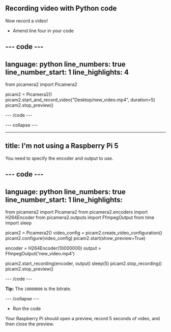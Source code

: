 ## Recording video with Python code

Now record a video!

- Amend line four in your code

--- code ---
---
language: python
line_numbers: true
line_number_start: 1
line_highlights: 4
---
from picamera2 import Picamera2

picam2 = Picamera2()
picam2.start_and_record_video("Desktop/new_video.mp4", duration=5)
picam2.stop_preview()

--- /code ---

--- collapse ---

---
title: I'm not using a Raspberry Pi 5
---

You need to specify the encoder and output to use.

--- code ---
---
language: python
line_numbers: true
line_number_start: 1
line_highlights:
---
from picamera2 import Picamera2
from picamera2.encoders import H264Encoder
from picamera2.outputs import FfmpegOutput
from time import sleep

picam2 = Picamera2()
video_config = picam2.create_video_configuration()
picam2.configure(video_config)
picam2.start(show_preview=True)

encoder = H264Encoder(10000000)
output = FfmpegOutput('new_video.mp4')

picam2.start_recording(encoder, output)
sleep(5)
picam2.stop_recording()
picam2.stop_preview()

--- /code ---

**Tip:** The `10000000` is the bitrate.

--- /collapse ---

- Run the code

Your Raspberry Pi should open a preview, record 5 seconds of video, and then close the preview.